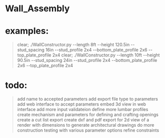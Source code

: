 # Wall_Assembly


# examples:
> clear; ./WallConstructor.py --length 8ft --height 120.5in --stud_spacing 16in --stud_profile 2x4 --bottom_plate_profile 2x6 --top_plate_profile 2x4
> clear; ./WallConstructor.py --length 10ft --height 90.5in --stud_spacing 24in --stud_profile 2x4 --bottom_plate_profile 2x6 --top_plate_profile 2x4

# todo:
> add name to accepted parameters
> add export file type to parameters
> add web interface to accept parameters
> embed 3d view in web interface
> add more input validateion
> define more lumbar profiles
> create mechanism and parameters for defining and crafting openings
> create a cut list export
> create dxf and pdf export for 2d view of a render with dimensions to generate architectural drawings
> do more construction testing with various parameter options
> refine constraints

